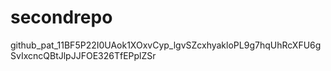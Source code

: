 # secondrepo
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
